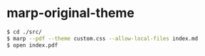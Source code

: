 # marp-original-theme

```sh
$ cd ./src/
$ marp --pdf --theme custom.css --allow-local-files index.md
$ open index.pdf
```

